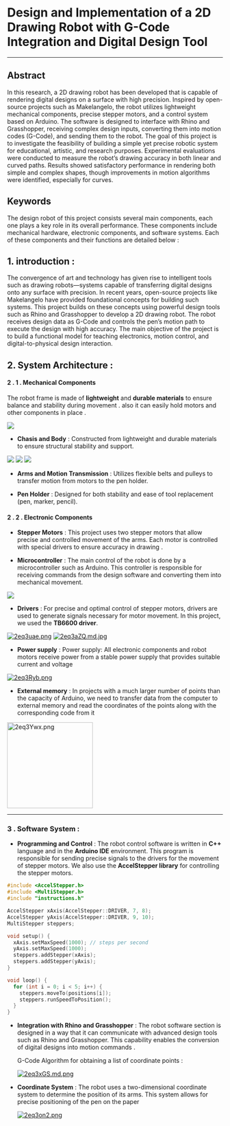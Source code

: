 
# Design and Implementation of a 2D Drawing Robot with G-Code Integration and Digital Design Tool 
___
## Abstract 
In this research, a 2D drawing robot has been developed that is capable of rendering digital designs on a surface with high precision. Inspired by open-source projects such as Makelangelo, the robot utilizes lightweight mechanical components, precise stepper motors, and a control system based on Arduino. The software is designed to interface with Rhino and Grasshopper, receiving complex design inputs, converting them into motion codes (G-Code), and sending them to the robot. The goal of this project is to investigate the feasibility of building a simple yet precise robotic system for educational, artistic, and research purposes. Experimental evaluations were conducted to measure the robot’s drawing accuracy in both linear and curved paths. Results showed satisfactory performance in rendering both simple and complex shapes, though improvements in motion algorithms were identified, especially for curves.


## Keywords 
   The design robot of this project consists several main components, each one plays a key role in its overall performance. These components include mechanical hardware, electronic components, and software systems. Each of these components and their functions are detailed below :   

## 1. introduction :
The convergence of art and technology has given rise to intelligent tools such as drawing robots—systems capable of transferring digital designs onto any surface with precision. In recent years, open-source projects like Makelangelo have provided foundational concepts for building such systems. This project builds on these concepts using powerful design tools such as Rhino and Grasshopper to develop a 2D drawing robot. The robot receives design data as G-Code and controls the pen’s motion path to execute the design with high accuracy. The main objective of the project is to build a functional model for teaching electronics, motion control, and digital-to-physical design interaction.
## 2. System Architecture :


#### 2 . 1 . Mechanical Components
The robot frame is made of **lightweight** and **durable materials** to ensure balance and stability during movement . also it can easily hold motors and other components in place .

![](https://github.com/Goldenstarcom/Plotter/blob/Plotter_Photos/02.png)


* **Chasis and Body** : Constructed from lightweight and durable materials to ensure structural stability and support.
  
![](https://github.com/Goldenstarcom/Plotter/blob/Plotter_Photos/03.png)
![](https://github.com/Goldenstarcom/Plotter/blob/Plotter_Photos/IMG_3914.JPG)
![](https://github.com/Goldenstarcom/Plotter/blob/Plotter_Photos/IMG_3915.JPG)

* **Arms and Motion Transmission** :
Utilizes flexible belts and pulleys to transfer motion from motors to the pen holder.

* **Pen Holder** : Designed for both stability and ease of tool replacement (pen, marker, pencil).

#### 2 . 2 . Electronic Components


* **Stepper Motors** :
  This project uses two stepper motors that allow precise and controlled movement of the arms. Each motor is controlled with special drivers to ensure accuracy in drawing .
  

* **Microcontroller** :
The main control of the robot is done by a microcontroller such as Arduino. This controller is responsible for receiving commands from the design software and converting them into mechanical movement.

![](https://store.arduino.cc/cdn/shop/files/A000066_03.front_643x483.jpg?v=1727098250)


* **Drivers** :
For precise and optimal control of stepper motors, drivers are used to generate signals necessary for motor movement. In this project, we used the **TB6600 driver**. 


[![2eq3uae.png](https://iili.io/2eq3uae.png)](https://freeimage.host/)
[![2eq3aZQ.md.jpg](https://iili.io/2eq3aZQ.md.jpg)](https://freeimage.host/i/2eq3aZQ)



* **Power supply** :
Power supply: All electronic components and robot motors receive power from a stable power supply that provides suitable current and voltage


 [![2eq3Ryb.png](https://iili.io/2eq3Ryb.png)](https://freeimage.host/)

* **External memory** :
In projects with a much larger number of points than the capacity of Arduino, we need to transfer data from the computer to external memory and read the coordinates of the points along with the corresponding code from it

<img src="https://ae04.alicdn.com/kf/S8218c784b2b2498d9b457b153b37cdaas.jpg_640x640q90.jpg" width="200" height="200" alt="2eq3Ywx.png" border="0" ></a>

*** 

### 3 . Software System   :
* **Programming and Control** :
The robot control software is written in **C++** language and in the **Arduino IDE** environment. This program is responsible for sending precise signals to the drivers for the movement of stepper motors. We also use the **AccelStepper library** for controlling the stepper motors.  

```c++
#include <AccelStepper.h>
#include <MultiStepper.h>
#include "instructions.h"

AccelStepper xAxis(AccelStepper::DRIVER, 7, 8);
AccelStepper yAxis(AccelStepper::DRIVER, 9, 10);
MultiStepper steppers;

void setup() {
  xAxis.setMaxSpeed(1000); // steps per second
  yAxis.setMaxSpeed(1000);
  steppers.addStepper(xAxis);
  steppers.addStepper(yAxis);
}

void loop() {
  for (int i = 0; i < 5; i++) {
    steppers.moveTo(positions[i]);
    steppers.runSpeedToPosition();
  }
}
```


* **Integration with Rhino and Grasshopper** :
The robot software section is designed in a way that it can communicate with advanced design tools such as Rhino and Grasshopper. This capability enables the conversion of digital designs into motion commands .

    G-Code Algorithm for obtaining a list of coordinate points : 

    [![2eq3xGS.md.png](https://iili.io/2eq3xGS.md.png)](https://freeimage.host/i/2eq3xGS)


    
* **Coordinate System** :
The robot uses a two-dimensional coordinate system to determine the position of its arms. This system allows for precise positioning of the pen on the paper

    [![2eq3on2.png](https://iili.io/2eq3on2.png)](https://freeimage.host/)
